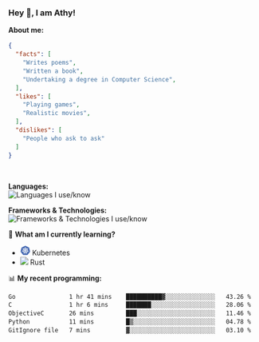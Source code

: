 ### Hey 👋, I am Athy!<br>

**About me:**


```json
{
  "facts": [
    "Writes poems",
    "Written a book",
    "Undertaking a degree in Computer Science",
  ],
  "likes": [
    "Playing games",
    "Realistic movies",
  ],
  "dislikes": [
    "People who ask to ask"
  ]
}
```
<br>


**Languages:**<br>
![Languages I use/know](https://skillicons.dev/icons?i=go,js,py,html,lua,java)

**Frameworks & Technologies:**<br />
![Frameworks & Technologies I use/know](https://skillicons.dev/icons?i=nodejs,nextjs,ts,react,express,docker,kubernetes,mysql,postgresql,mongodb,git,github,tailwind,prisma)

📙 **What am I currently learning?**

- <img height="20" src="https://github.com/devicons/devicon/blob/master/icons/kubernetes/kubernetes-plain.svg" />  Kubernetes
- <img height="20" src="https://cdn.jsdelivr.net/gh/devicons/devicon/icons/rust/rust-plain.svg" /> Rust

📊 **My recent programming:**

<!--START_SECTION:waka-->

```txt
Go               1 hr 41 mins    ██████████▓░░░░░░░░░░░░░░   43.26 %
C                1 hr 6 mins     ███████░░░░░░░░░░░░░░░░░░   28.06 %
ObjectiveC       26 mins         ███░░░░░░░░░░░░░░░░░░░░░░   11.46 %
Python           11 mins         █▒░░░░░░░░░░░░░░░░░░░░░░░   04.78 %
GitIgnore file   7 mins          ▓░░░░░░░░░░░░░░░░░░░░░░░░   03.10 %
```

<!--END_SECTION:waka-->
